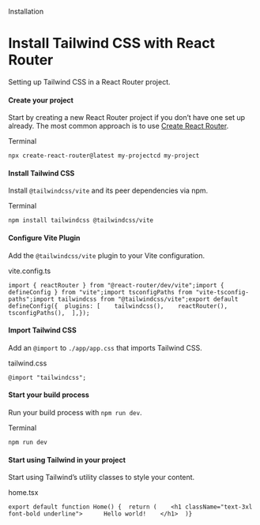 Installation

# Install Tailwind CSS with React Router

Setting up Tailwind CSS in a React Router project.

#### Create your project

Start by creating a new React Router project if you don’t have one set up already. The most common approach is to use [Create React Router](https://reactrouter.com/start/framework/installation).

Terminal

```
npx create-react-router@latest my-projectcd my-project
```

#### Install Tailwind CSS

Install `@tailwindcss/vite` and its peer dependencies via npm.

Terminal

```
npm install tailwindcss @tailwindcss/vite
```

#### Configure Vite Plugin

Add the `@tailwindcss/vite` plugin to your Vite configuration.

vite.config.ts

```
import { reactRouter } from "@react-router/dev/vite";import { defineConfig } from "vite";import tsconfigPaths from "vite-tsconfig-paths";import tailwindcss from "@tailwindcss/vite";export default defineConfig({  plugins: [    tailwindcss(),    reactRouter(),    tsconfigPaths(),  ],});
```

#### Import Tailwind CSS

Add an `@import` to `./app/app.css` that imports Tailwind CSS.

tailwind.css

```
@import "tailwindcss";
```

#### Start your build process

Run your build process with `npm run dev`.

Terminal

```
npm run dev
```

#### Start using Tailwind in your project

Start using Tailwind’s utility classes to style your content.

home.tsx

```
export default function Home() {  return (    <h1 className="text-3xl font-bold underline">      Hello world!    </h1>  )}
```
